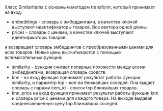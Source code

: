 Класс SimilarItems с основным методом transform, который принимает
на вход:
- embeddings - словарь с эмбеддингами, в качестве ключей выступают идентификаторы товаров. Все вектора одной длины.
- prices - словарь с ценами, в качестве ключей выступают идентификаторы товаров.

и возвращает словарь эмбеддингов с преобразованными ценами для всех товаров. Новые цены высчитываются с помощью вспомогательных функций:
- similarity - функция считает попарные похожести между всеми эмбеддингами, возвращая словарь сходств. 
- knn - на вход функция принимает результат работы функции similarity, и параметр top - кол-во ближайших соседей. Она выдает словарь с парами item_id - список top ближайших товаров.
- knn_price на вход функция принимает результат работы функции knn и словарь price с ценами для каждого товара. На выходе выдавая средневзвешенную цену top ближайших соседей.